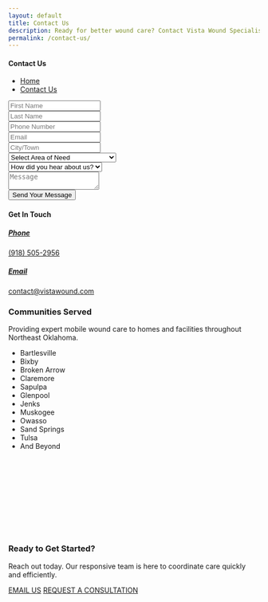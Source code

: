 ```yaml
---
layout: default
title: Contact Us
description: Ready for better wound care? Contact Vista Wound Specialists in Tulsa to request a consultation, refer a patient, or ask a question. We serve all of Northeast Oklahoma.
permalink: /contact-us/
---
```


<section
  class="breadcrumbs hero-bg"
  style="
    background-image: url('{{ site.baseurl }}/assets/img/contact-header.png');
    background-size: cover;
    /* background-position: center; */
  "
>
  <div class="container">
    <div class="row">
      <!-- Breadcrumb-Content -->
      <div class="col-lg-6 offset-lg-3 col-12">
        <div class="breadcrumb-content">
          <h4>Contact Us</h4>
          <ul class="breadcrumb-menu">
            <li>
              <a href="{{ site.baseurl }}/">Home</a
              ><i class="far fa-angle-double-right"></i>
            </li>
            <li><a href="#">Contact Us</a></li>
          </ul>
        </div>
      </div>
    </div>
  </div>
</section>

<!-- Contact Area -->
<section class="contact-area">
  <div class="container">
    <div class="row">
      <div class="col-12 wow fadeInUp" data-wow-delay="0.2s">
        <div class="contact-inner">
          <div class="row">
            <!-- Contact Form -->
            <div class="col-lg-8 col-12">
              <form
                method="post"
                id="contact-form"
              >
                <div class="contact-form">
                  <div class="row">
                    <div class="col-lg-6 col-md-6 col-12">
                      <div class="form-group">
                        <input
                          type="text"
                          name="Field1"
                          id="Field1"
                          placeholder="First Name"
                          required
                        />
                      </div>
                    </div>
                    <div class="col-lg-6 col-md-6 col-12">
                      <div class="form-group">
                        <input
                          type="text"
                           name="Field4"
                          id="Field4"
                          placeholder="Last Name"
                          required="required"
                        />
                      </div>
                    </div>
                    <div class="col-lg-6 col-md-6 col-12">
                      <div class="form-group">
                        <input
                          type="tel"
                           name="Field5"
                          id="Field5"
                          placeholder="Phone Number"
                          required="required"
                        />
                      </div>
                    </div>
                    <div class="col-lg-6 col-md-6 col-12">
                      <div class="form-group">
                        <input
                          type="email"
                           name="Field6"
                          id="Field6"
                          placeholder="Email"
                          required="required"
                        />
                      </div>
                    </div>
                    <div class="col-lg-6 col-md-6 col-12">
                      <div class="form-group">
                        <input
                          type="text"
                          name="Field7"
                          id="Field7"
                          placeholder="City/Town"
                          required="required"
                        />
                      </div>
                    </div>
                    <div class="col-lg-6 col-md-6 col-12">
                      <div class="form-group">
                        <select id="Field8" name="Field8"  required>
                          <option value="" disabled selected>Select Area of Need</option>
                          <option value="Diabetic Foot Ulcers">Diabetic Foot Ulcers</option>
                          <option value="Pressure Injuries (Bedsores)">Pressure Injuries (Bedsores)</option>
                          <option value="Venous Stasis Ulcers">Venous Stasis Ulcers</option>
                          <option value="Arterial Ulcers">Arterial Ulcers</option>
                          <option value="Post-Operative Wounds">Post-Operative Wounds</option>
                          <option value="Infected or Non-Healing Wounds">Infected or Non-Healing Wounds</option>
                          <option value="Radiation Wounds">Radiation Wounds</option>
                          <option value="Skin Tears">Skin Tears</option>
                          <option value="Post-Traumatic Wounds">Post-Traumatic Wounds</option>
                          <option value="Other">Other</option>
                        </select>
                      </div>
                    </div>
                    <div class="col-lg-6 col-md-6 col-12">
                      <div class="form-group">
                        <select name="Field9" id="Field9" required>
                            <option value="" disabled selected>How did you hear about us?</option>
                              <option value="Referral">Referral</option>
                              <option value="Google">Google</option>
                              <option value="Social Media">Social Media</option>
                              <option value="Other">Other</option>
                          </select>
                      </div>
                    </div>
                    <div class="col-12">
                      <div class="form-group">
                        <textarea
                          name="Field10"
                          id="Field10"
                          placeholder="Message"
                          required="required"
                        ></textarea>
                      </div>
                    </div>
                    <div class="col-lg-6 col-12">
                      <div class="contact-theme-btn">
                        <button type="submit" class="theme-btn">
                          Send Your Message
                        </button>
                      </div>
                    </div>
                    <div class="col-12 my-2">
                      <div class="form-messege text-success"></div>
                    </div>
                  </div>
                </div>
              </form>
            </div>
            <!-- End Contact Form -->
            <!-- Contact Details -->
            <div class="col-lg-4 col-12">
              <div
                class="contact-details"
                style="
                  background-image: url('{{ site.baseurl }}/assets/img/contact-getInTouch.png');
                "
              >
                <div class="contact-details-title">
                  <h4>Get In Touch</h4>
                </div>
                <!-- <div class="single-c-details">
                  <i class="far fa-map-marker-alt"></i>
                  <div class="single-c-content">
                    <h5>Address</h5>
                    <span>2593 Ross Street, New York, USA</span>
                  </div>
                </div> -->
                <div class="single-c-details">
                  <i class="far fa-phone"></i>
                  <a href="tel:+1(918)505-2956" >
                  <div class="single-c-content">
                    <h5>Phone</h5>
                    <span>(918) 505-2956</span>
                  </div>
                  </a>
                </div>
                <div class="single-c-details">
                  <i class="far fa-envelope"></i>
                   <a href="mailto:contact@vistawound.com" >
                  <div class="single-c-content">
                    <h5>Email</h5>
                    <span>contact@vistawound.com</span>
                  </div>
                   </a>
                </div>
              </div>
            </div>
          </div>
        </div>
      </div>
    </div>
  </div>
</section>
<!-- End Contact Area -->

<section class="department-area">
  <div class="container">
    <div class="row">
      <div class="col-lg-8 offset-lg-2 col-12">
        <div class="section-title">
          <h3>Communities Served</h3>
          <p>
            Providing expert mobile wound care to homes and facilities
            throughout Northeast Oklahoma.
          </p>
        </div>
      </div>
    </div>
    <!-- Department Details Main -->
    <div class="department-details-main">
      <div class="row">
        <div class="col-12">
          <div class="department-tab-menu d-flex justify-content-center">
            <!-- Menu Tab -->
            <ul
              class="menu-tab nav nav-tabs wow fadeInUp"
              data-bs-toggle="tab-hover"
            >
              <li class="nav-item">
                <div
                  class="animated"
                  data-bs-toggle="tab"
                  data-bs-target="#tab1"
                >
                  <i class="far fa-map-marker-alt"></i>
                  <span>Bartlesville</span>
                </div>
              </li>
              <li class="nav-item">
                <div
                  class="animated"
                  data-bs-toggle="tab"
                  data-bs-target="#tab2"
                >
                  <i class="far fa-map-marker-alt"></i>
                  <span>Bixby</span>
                </div>
              </li>
              <li class="nav-item">
                <div class="animated" data-bs-toggle="tab">
                  <i class="far fa-map-marker-alt"></i>
                  <span>Broken Arrow </span>
                </div>
              </li>
              <li class="nav-item">
                <div class="animated"  data-bs-toggle="tab">
                  <i class="far fa-map-marker-alt"></i>
                  <span>Claremore</span>
                </div>
              </li>
              <li class="nav-item">
                <div class="animated"  data-bs-toggle="tab">
                  <i class="far fa-map-marker-alt"></i>
                  <span>Sapulpa</span>
                </div>
              </li>
              <li class="nav-item">
                <div class="animated"  data-bs-toggle="tab">
                  <i class="far fa-map-marker-alt"></i>
                  <span>Glenpool</span>
                </div>
              </li>
              <li class="nav-item">
                <div class="animated"  data-bs-toggle="tab">
                  <i class="far fa-map-marker-alt"></i>
                  <span>Jenks</span>
                </div>
              </li>
              <li class="nav-item">
                <div class="animated" data-bs-toggle="tab">
                  <i class="far fa-map-marker-alt"></i>
                  <span>Muskogee</span>
                </div>
              </li>
              <li class="nav-item">
                <div class="animated" data-bs-toggle="tab">
                  <i class="far fa-map-marker-alt"></i>
                  <span>Owasso</span>
                </div>
              </li>
              <li class="nav-item">
                <div class="animated"  data-bs-toggle="tab">
                  <i class="far fa-map-marker-alt"></i>
                  <span>Sand Springs </span>
                </div>
              </li>
              <li class="nav-item">
                <div class="animated" data-bs-toggle="tab">
                  <i class="far fa-map-marker-alt"></i>
                  <span>Tulsa</span>
                </div>
              </li>
              <li class="nav-item">
                <div class="animated" data-bs-toggle="tab">
                  <i class="far fa-map-marker-alt"></i>
                  <span>And Beyond</span>
                </div>
              </li>
            </ul>
            <!-- End Menu Tab -->
          </div>
        </div>
      </div>
    </div>
  </div>
</section>

<section
  class="news-letter-area newsletter-bg"
  style="background-image: url('{{ site.baseurl }}/assets/img/ready-to-started.png'); padding: 150px 0; background-size: cover; background-position: center; background-repeat: no-repeat;"
>
  <div class="container">
    <div class="row align-items-center">
      <div class="col-lg-6 col-12 wow fadeInLeft" data-wow-delay="0.1s">
        <div class="news-letter-content">
          <h3>Ready to Get Started?</h3>
          <p>
            Reach out today. Our responsive team is here to coordinate care
            quickly and efficiently.
          </p>
        </div>
      </div>
      <div class="col-lg-6 col-12 wow fadeInRight" data-wow-delay="0.2s">
        <div
          class="hero-button d-flex gap-3 justify-content-lg-end justify-content-center mt-3 mt-lg-0"
        >
          <a href="mailto:contact@vistawound.com" class="theme-btn">EMAIL US</a>
          <a href="#" class="theme-btn">REQUEST A CONSULTATION</a>
        </div>
      </div>
    </div>
  </div>
</section>
